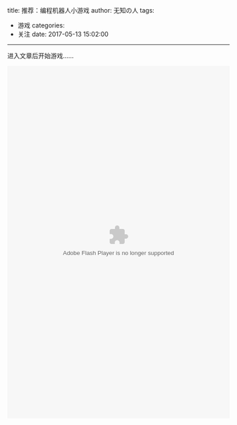 title: 推荐：编程机器人小游戏
author: 无知の人
tags:
  - 游戏
categories:
  - 关注
date: 2017-05-13 15:02:00
---
进入文章后开始游戏……

<!-- more -->

<div style="width:100%;height:800px;"><embed src="http://s2.4399.com:8080/4399swf/upload_swf/ftp/20100611wen/35.swf" loop="false" menu="false" quality="high" height="100%" width="100%" type="application/x-shockwave-flash" pluginspage="http://www.macromedia.com/shockwave/download/index.cgi?P1_Pro" d_version="ShockwaveFlash" allowscriptaccess="nerver" allownetworking="internal"></div>